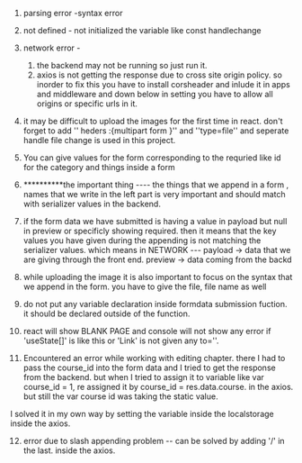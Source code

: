 1. parsing error -syntax error
2. not defined   - not initialized the variable like const handlechange

3. network error -
   1. the backend may not be running so just run it.
   2. axios is not getting the response due to cross site origin policy. 
   so inorder to fix this you have to install corsheader and inlude it in apps and middleware and down below in setting you have to allow all origins or specific urls in it.

4. it may be difficult to upload the images for the first time in react. don't forget to add '' heders :{multipart form }'' and ''type=file'' and seperate handle file change is used in this project.
5. You can give values for the form corresponding to the requried like id for the category and things inside a form

6. **********the important thing ----  the things that we append in a form , names that we write in the left part is very important and should match with serializer values in the backend.

7. if the form data we have submitted is having a value in payload but null in preview or specificly showing required.
    then it means that the key values you have given during the appending is not matching the serializer values. 
    which means in NETWORK --- 
                              payload -> data that we are giving through the front end.
                              preview -> data coming from the backd
8. while uploading the image it is also important to focus on the syntax that we append in the form. you have to give the file, file name as well

9. do not put any variable declaration inside formdata submission fuction. it should be declared outside of the function.

10. react will show  BLANK PAGE and console will not show any error if 'useState[]' is like this or 'Link' is not given any to=''. 

11. Encountered an error while working with editing chapter. there I had to pass the course_id into the form data and I tried to get the response from the backend. but when I tried to assign it to variable like
var course_id = 1, re assigned it by course_id = res.data.course. in the axios. but still the var course id was taking the static value. 

I solved it in my own way by setting the variable inside the localstorage inside the axios.

12. error due to slash appending problem -- can be solved by adding '/' in the last. inside the axios.

